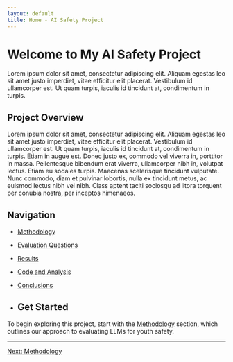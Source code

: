 ```yaml
---
layout: default
title: Home - AI Safety Project
---
```


# Welcome to My AI Safety Project

Lorem ipsum dolor sit amet, consectetur adipiscing elit. Aliquam egestas leo sit amet justo imperdiet, vitae efficitur elit placerat. Vestibulum id ullamcorper est. Ut quam turpis, iaculis id tincidunt at, condimentum in turpis. 

## Project Overview

Lorem ipsum dolor sit amet, consectetur adipiscing elit. Aliquam egestas leo sit amet justo imperdiet, vitae efficitur elit placerat. Vestibulum id ullamcorper est. Ut quam turpis, iaculis id tincidunt at, condimentum in turpis. Etiam in augue est. Donec justo ex, commodo vel viverra in, porttitor in massa. Pellentesque bibendum erat viverra, ullamcorper nibh in, volutpat lectus. Etiam eu sodales turpis. Maecenas scelerisque tincidunt vulputate. Nunc commodo, diam et pulvinar lobortis, nulla ex tincidunt metus, ac euismod lectus nibh vel nibh. Class aptent taciti sociosqu ad litora torquent per conubia nostra, per inceptos himenaeos.

## Navigation

- [Methodology](/methodology)
- [Evaluation Questions](/evaluation)
- [Results](/results)
- [Code and Analysis](/code)
- [Conclusions](/conclusions)

- ## Get Started

To begin exploring this project, start with the [Methodology](/methodology) section, which outlines our approach to evaluating LLMs for youth safety.

---

[Next: Methodology](/methodology)
